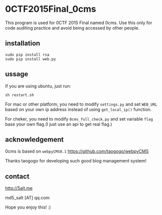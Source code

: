 # 0CTF2015Final_0cms

This program is used for 0CTF 2015 Final named 0cms.
Use this only for code auditing practice and avoid being accessed by other people.

## installation

```
sudo pip install rsa
sudo pip install web.py
```

## ussage

If you are using ubuntu, just run:

`sh restart.sh`

For mac or other platform, you need to modify `settings.py` and set `WEB_URL` based on your own ip address instead of using `get_local_ip()` function.

For cheker, you need to modify `0cms_full_check.py` and set variable `flag` base your own flag.(I just use an api to get real flag.)

## acknowledgement

0cms is based on `webpyCMS0.1`
https://github.com/taogogo/webpyCMS

Thanks taogogo for developing such good blog management system!

## contact

http://5alt.me

md5_salt [AT] qq.com

Hope you enjoy this! :)
